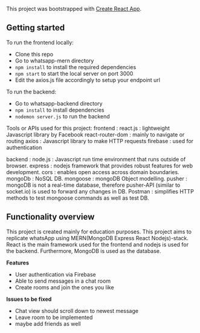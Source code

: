 This project was bootstrapped with [Create React App](https://github.com/facebook/create-react-app).

## Getting started

To run the frontend locally:

- Clone this repo
- Go to whatsapp-mern directory
- `npm install` to install the required dependencies
- `npm start` to start the local server on port 3000
- Edit the axios.js file accordingly to setup your endpoint url

To run the backend:
- Go to whatsapp-backend directory
- `npm install` to install dependencies
- `nodemon server.js` to run the backend

Tools or APIs used for this project:
frontend :
react.js : lightweight Javascript library by Facebook
react-router-dom : mainly to navigate or routing
axios : Javascript library to make HTTP requests
firebase : used for authentication


backend :
node.js : Javascript run time environment that runs outside of browser.
express : nodejs framework that provides robust features for web development.
cors : enables open access across domain boundaries.
mongoDb : NoSQL DB.
mongoose : mongoDB Object modelling.
pusher : mongoDB is not a real-time database, therefore pusher-API (similar to socket.io) is used to forward any changes in DB. 
Postman : simplifies HTTP methods to test mongoose commands as well as test DB.


## Functionality overview

This project is created mainly for education purposes. This project aims to replicate whatsApp using MERN(MongoDB Express React Nodejs)-stack. React is the main framework used for the frontend and nodejs is used for the backend. Furthermore, MongoDB is used as the database. 

**Features**

- User authentication via Firebase
- Able to send messages in a chat room
- Create rooms and join the ones you like

**Issues to be fixed**

- Chat view should scroll down to newest message
- Leave room to be implemented
- maybe add friends as well
